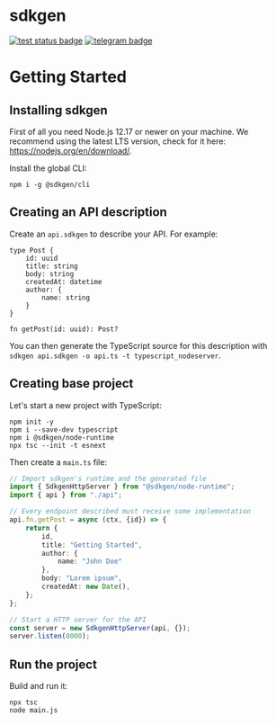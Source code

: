 # sdkgen

[![test status badge](https://github.com/sdkgen/sdkgen/workflows/test/badge.svg?branch=master)](https://github.com/sdkgen/sdkgen/actions)
[![telegram badge](https://img.shields.io/badge/telegram-sdkgen-179CDE)](https://t.me/sdkgen)

# Getting Started

## Installing sdkgen

First of all you need Node.js 12.17 or newer on your machine. We recommend using the latest LTS version, check for it here: https://nodejs.org/en/download/.

Install the global CLI:

```
npm i -g @sdkgen/cli
```

## Creating an API description

Create an `api.sdkgen` to describe your API. For example:

```
type Post {
    id: uuid
    title: string
    body: string
    createdAt: datetime
    author: {
        name: string
    }
}

fn getPost(id: uuid): Post?
```

You can then generate the TypeScript source for this description with `sdkgen api.sdkgen -o api.ts -t typescript_nodeserver`.

## Creating base project

Let's start a new project with TypeScript:

```
npm init -y
npm i --save-dev typescript
npm i @sdkgen/node-runtime
npx tsc --init -t esnext
```

Then create a `main.ts` file:

```typescript
// Import sdkgen's runtime and the generated file
import { SdkgenHttpServer } from "@sdkgen/node-runtime";
import { api } from "./api";

// Every endpoint described must receive some implementation
api.fn.getPost = async (ctx, {id}) => {
    return {
        id,
        title: "Getting Started",
        author: {
            name: "John Doe"
        },
        body: "Lorem ipsum",
        createdAt: new Date(),
    };
};

// Start a HTTP server for the API
const server = new SdkgenHttpServer(api, {});
server.listen(8000);
```

## Run the project

Build and run it:

```
npx tsc
node main.js
```
